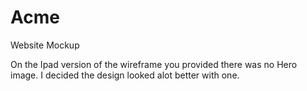 # Acme
Website Mockup

On the Ipad version of the wireframe you provided there was no Hero image. I decided the design looked alot better with one.
